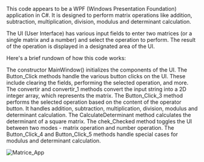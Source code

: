 This code appears to be a WPF (Windows Presentation Foundation) application in C#. It is designed to perform matrix operations like addition, subtraction, multiplication, division, modulus and determinant calculation.

The UI (User Interface) has various input fields to enter two matrices (or a single matrix and a number) and select the operation to perform. The result of the operation is displayed in a designated area of the UI.

Here's a brief rundown of how this code works:

The constructor MainWindow() initializes the components of the UI.
The Button_Click methods handle the various button clicks on the UI. These include clearing the fields, performing the selected operation, and more.
The convertir and convertir_1 methods convert the input string into a 2D integer array, which represents the matrix.
The Button_Click_3 method performs the selected operation based on the content of the operator button. It handles addition, subtraction, multiplication, division, modulus and determinant calculation.
The CalculateDeterminant method calculates the determinant of a square matrix.
The chek_Checked method toggles the UI between two modes - matrix operation and number operation.
The Button_Click_4 and Button_Click_5 methods handle special cases for modulus and determinant calculation.






![Matrice_App](https://github.com/user-attachments/assets/aab88f92-045e-4132-ac79-2903f5357bb0)
